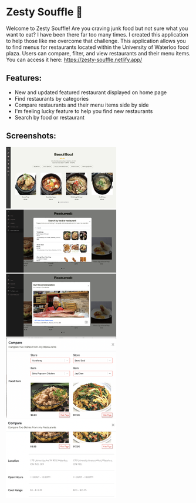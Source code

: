 # Zesty Souffle 🥐

Welcome to Zesty Souffle! Are you craving junk food but not sure what you want to eat? I have been there far too many times. I created this application to help those like me overcome that challenge. This application allows you to find menus for restaurants located within the University of Waterloo food plaza. Users can compare, filter, and view restaurants and their menu items. You can access it here: https://zesty-souffle.netlify.app/ 

## Features: 
* New and updated featured restaurant displayed on home page
* Find restaurants by categories
* Compare restaurants and their menu items side by side
* I'm feeling lucky feature to help you find new restaurants
* Search by food or restaurant


## Screenshots: 
<img src="/src/assets/screenshots/main.png?raw=true" alt="Main" width="300">
<img src="/src/assets/screenshots/search.png?raw=true" alt="Search" width="300">
<img src="/src/assets/screenshots/lucky.png?raw=true" alt="Feeling Lucky" width="300">
<img src="/src/assets/screenshots/compare1.png?raw=true" alt="Compare 1" width="300">
<img src="/src/assets/screenshots/compare2.png?raw=true" alt="Compare 2" width="300">

